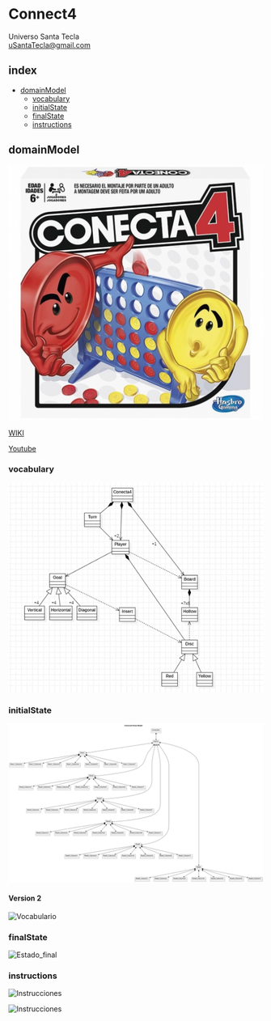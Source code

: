 # Connect4
Universo Santa Tecla  
[uSantaTecla@gmail.com](mailto:uSantaTecla@gmail.com)  

## index

* [domainModel](#domainModel)  
    * [vocabulary](#vocabulary)  
    * [initialState](#initialState)  
    * [finalState](#finalState)
    * [instructions](#instructions)  

## domainModel  

![connect4](./docs/images/conecta4.jpg)  

[WIKI](https://es.wikipedia.org/wiki/Conecta_4)

[Youtube](https://www.youtube.com/watch?v=JBSbiilzg9U)
### vocabulary

![Vocabulario](./docs/images/diagrama-clases-uml-conecta4-v2.png)
  
### initialState  
  
![Estado_inicial](./docs/images/initial-state-conecta4.svg) 
#### Version 2
![Vocabulario](./docs/images/initial-state-conecta4-v2.png) 
  
### finalState 

![Estado_final]()  
  
### instructions  
  
![Instrucciones]()  
  
![Instrucciones]()  
